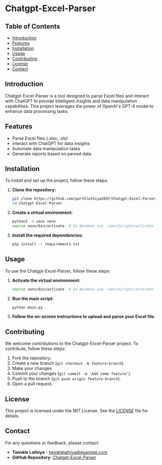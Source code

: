 # Chatgpt-Excel-Parser

## Table of Contents
- [Introduction](#introduction)
- [Features](#features)
- [Installation](#installation)
- [Usage](#usage)
- [Contributing](#contributing)
- [License](#license)
- [Contact](#contact)

## Introduction
Chatgpt-Excel-Parser is a tool designed to parse Excel files and interact with ChatGPT to provide intelligent insights and data manipulation capabilities. This project leverages the power of OpenAI's GPT-4 model to enhance data processing tasks.

## Features
- Parse Excel files (.xlsx, .xls)
- Interact with ChatGPT for data insights
- Automate data manipulation tasks
- Generate reports based on parsed data

## Installation
To install and set up the project, follow these steps:

1. **Clone the repository:**
    ```sh
    git clone https://github.com/parthlathiya2697/Chatgpt-Excel-Parser.git
    cd Chatgpt-Excel-Parser
    ```

2. **Create a virtual environment:**
    ```sh
    python3 -m venv venv
    source venv/bin/activate  # On Windows use `venv\Scripts\activate`
    ```

3. **Install the required dependencies:**
    ```sh
    pip install -r requirements.txt
    ```

## Usage
To use the Chatgpt-Excel-Parser, follow these steps:

1. **Activate the virtual environment:**
    ```sh
    source venv/bin/activate  # On Windows use `venv\Scripts\activate`
    ```

2. **Run the main script:**
    ```sh
    python main.py
    ```

3. **Follow the on-screen instructions to upload and parse your Excel file.**

## Contributing
We welcome contributions to the Chatgpt-Excel-Parser project. To contribute, follow these steps:

1. Fork the repository.
2. Create a new branch (`git checkout -b feature-branch`).
3. Make your changes.
4. Commit your changes (`git commit -m 'Add some feature'`).
5. Push to the branch (`git push origin feature-branch`).
6. Open a pull request.

## License
This project is licensed under the MIT License. See the [LICENSE](LICENSE) file for details.

## Contact
For any questions or feedback, please contact:
- **Twinkle Lathiya** - [twinklelathiya@example.com](mailto:twinklelathiya@example.com)
- **GitHub Repository**: [Chatgpt-Excel-Parser](https://github.com/parthlathiya2697/Chatgpt-Excel-Parser)
